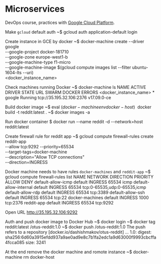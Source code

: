 Microservices
=======


DevOps course, practices with [Google Cloud Platform](https://cloud.google.com/).


Make `gcloud` default auth
~$ gcloud auth application-default login


Create instance in GCE by docker
~$ docker-machine create --driver google \
--google-project docker-181710 \
--google-zone europe-west1-b \
--google-machine-type f1-micro \
--google-machine-image $(gcloud compute images list --filter ubuntu-1604-lts --uri) \
<docker_instance_name>


Check machines running Docker
~$ docker-machine ls
NAME                     ACTIVE   DRIVER   STATE     URL                        SWARM   DOCKER        ERRORS
<docker_instance_name>   *        google   Running   tcp://35.195.32.106:2376           v17.09.0-ce


Build docker image
~$ eval $(docker-machine env docker-host)
~$ docker build -t reddit:latest .
~$ docker images -a


Run docker container
$ docker run --name reddit -d --network=host reddit:latest


Create firewall rule for reddit app
~$ gcloud compute firewall-rules create reddit-app \
--allow tcp:9292 --priority=65534 \
--target-tags=docker-machine \
--description="Allow TCP connections" \
--direction=INGRESS


Docker machine needs to have rules `docker-machines` and `reddit-app`
~$ gcloud compute firewall-rules list
NAME                    NETWORK  DIRECTION  PRIORITY  ALLOW                         DENY
default-allow-icmp      default  INGRESS    65534     icmp
default-allow-internal  default  INGRESS    65534     tcp:0-65535,udp:0-65535,icmp
default-allow-rdp       default  INGRESS    65534     tcp:3389
default-allow-ssh       default  INGRESS    65534     tcp:22
docker-machines         default  INGRESS    1000      tcp:2376
reddit-app              default  INGRESS    65534     tcp:9292


Open URL http://35.195.32.106:9292


Auth and push docker image to Docker Hub
~$ docker login
~$ docker tag reddit:latest <user-login>/otus-reddit:1.0
~$ docker push <user-login>/otus-reddit:1.0 
The push refers to a repository [docker.io/dashishmakov/otus-reddit]
...
1.0: digest: sha256:6d60a3915efdd937a9ae0ad9e8c7b1fa2edc1a9d63000f9993cbcffa4fcca085 size: 3241


At the end remove the docker machine and romote instance
~$ docker-machine rm docker-host

